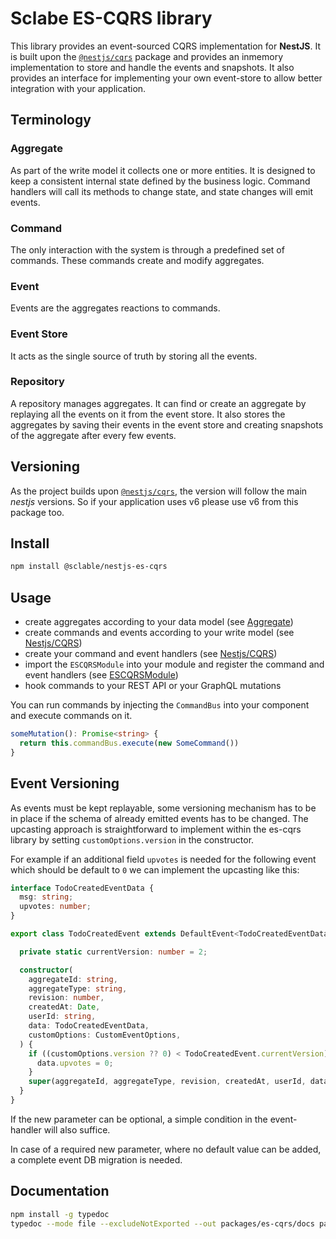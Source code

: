 # Sclabe ES-CQRS library

This library provides an event-sourced CQRS implementation for **NestJS**. It is built upon the
[`@nestjs/cqrs`](https://github.com/nestjs/cqrs) package and provides an inmemory implementation
to store and handle the events and snapshots. It also provides an interface for implementing your
own event-store to allow better integration with your application.

## Terminology

### Aggregate

As part of the write model it collects one or more entities.
It is designed to keep a consistent internal state defined by the business logic.
Command handlers will call its methods to change state, and state changes will emit events.

### Command

The only interaction with the system is through a predefined set of commands.
These commands create and modify aggregates.

### Event

Events are the aggregates reactions to commands.

### Event Store

It acts as the single source of truth by storing all the events.

### Repository

A repository manages aggregates.
It can find or create an aggregate by replaying all the events on it from the event store.
It also stores the aggregates by saving their events in the event store and creating
snapshots of the aggregate after every few events.

## Versioning

As the project builds upon [`@nestjs/cqrs`](https://github.com/nestjs/cqrs), the version will follow 
the main *nestjs* versions. So if your application uses v6 please use v6 from this package too.

## Install

```bash
npm install @sclable/nestjs-es-cqrs
```

## Usage

* create aggregates according to your data model (see [Aggregate](src/aggregate.ts))
* create commands and events according to your write model (see [Nestjs/CQRS](https://docs.nestjs.com/v6/recipes/cqrs))
* create your command and event handlers (see [Nestjs/CQRS](https://docs.nestjs.com/v6/recipes/cqrs))
* import the `ESCQRSModule` into your module and register the command and event handlers (see [ESCQRSModule](src/es-cqrs.module.ts))
* hook commands to your REST API or your GraphQL mutations

You can run commands by injecting the `CommandBus` into your component and execute commands on it.

```typescript
someMutation(): Promise<string> {
  return this.commandBus.execute(new SomeCommand())
}
```

## Event Versioning

As events must be kept replayable, some versioning mechanism has to be in place if the schema
of already emitted events has to be changed. The upcasting approach is straightforward to
implement within the es-cqrs library by setting `customOptions.version` in the constructor.

For example if an additional field `upvotes` is needed for the following event
which should be default to `0` we can implement the upcasting like this:

```typescript
interface TodoCreatedEventData {
  msg: string;
  upvotes: number;
}

export class TodoCreatedEvent extends DefaultEvent<TodoCreatedEventData> {

  private static currentVersion: number = 2;

  constructor(
    aggregateId: string,
    aggregateType: string,
    revision: number,
    createdAt: Date,
    userId: string,
    data: TodoCreatedEventData,
    customOptions: CustomEventOptions,
  ) {
    if ((customOptions.version ?? 0) < TodoCreatedEvent.currentVersion) {
      data.upvotes = 0;
    }
    super(aggregateId, aggregateType, revision, createdAt, userId, data, customOptions);
  }
}

```

If the new parameter can be optional, a simple condition in the event-handler will also suffice.

In case of a required new parameter, where no default value can be added, a complete event DB migration is needed.

## Documentation

```bash
npm install -g typedoc
typedoc --mode file --excludeNotExported --out packages/es-cqrs/docs packages/es-cqrs/
```
